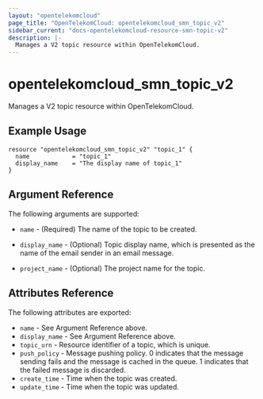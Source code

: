 ```yaml
---
layout: "opentelekomcloud"
page_title: "OpenTelekomCloud: opentelekomcloud_smn_topic_v2"
sidebar_current: "docs-opentelekomcloud-resource-smn-topic-v2"
description: |-
  Manages a V2 topic resource within OpenTelekomCloud.
---
```


# opentelekomcloud\_smn\_topic\_v2

Manages a V2 topic resource within OpenTelekomCloud.

## Example Usage

```hcl
resource "opentelekomcloud_smn_topic_v2" "topic_1" {
  name            = "topic_1"
  display_name    = "The display name of topic_1"
}
```

## Argument Reference

The following arguments are supported:

* `name` - (Required) The name of the topic to be created.

* `display_name` - (Optional) Topic display name, which is presented as the
    name of the email sender in an email message.

* `project_name` - (Optional) The project name for the topic.

## Attributes Reference

The following attributes are exported:

* `name` - See Argument Reference above.
* `display_name` - See Argument Reference above.
* `topic_urn` - Resource identifier of a topic, which is unique.
* `push_policy` - Message pushing policy. 0 indicates that the message
    sending fails and the message is cached in the queue. 1 indicates that the
    failed message is discarded.
* `create_time` - Time when the topic was created.
* `update_time` - Time when the topic was updated.
